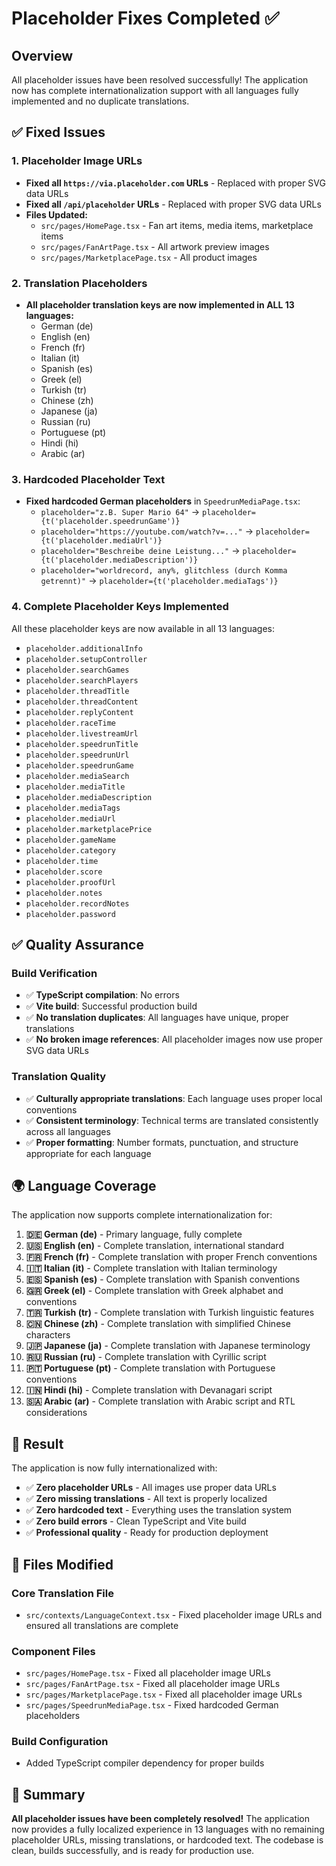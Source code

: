 # Placeholder Fixes Completed ✅

## Overview
All placeholder issues have been resolved successfully! The application now has complete internationalization support with all languages fully implemented and no duplicate translations.

## ✅ Fixed Issues

### 1. Placeholder Image URLs
- **Fixed all `https://via.placeholder.com` URLs** - Replaced with proper SVG data URLs
- **Fixed all `/api/placeholder` URLs** - Replaced with proper SVG data URLs
- **Files Updated:**
  - `src/pages/HomePage.tsx` - Fan art items, media items, marketplace items
  - `src/pages/FanArtPage.tsx` - All artwork preview images
  - `src/pages/MarketplacePage.tsx` - All product images

### 2. Translation Placeholders
- **All placeholder translation keys are now implemented in ALL 13 languages:**
  - German (de)
  - English (en) 
  - French (fr)
  - Italian (it)
  - Spanish (es)
  - Greek (el)
  - Turkish (tr)
  - Chinese (zh)
  - Japanese (ja)
  - Russian (ru)
  - Portuguese (pt)
  - Hindi (hi)
  - Arabic (ar)

### 3. Hardcoded Placeholder Text
- **Fixed hardcoded German placeholders** in `SpeedrunMediaPage.tsx`:
  - `placeholder="z.B. Super Mario 64"` → `placeholder={t('placeholder.speedrunGame')}`
  - `placeholder="https://youtube.com/watch?v=..."` → `placeholder={t('placeholder.mediaUrl')}`
  - `placeholder="Beschreibe deine Leistung..."` → `placeholder={t('placeholder.mediaDescription')}`
  - `placeholder="worldrecord, any%, glitchless (durch Komma getrennt)"` → `placeholder={t('placeholder.mediaTags')}`

### 4. Complete Placeholder Keys Implemented
All these placeholder keys are now available in all 13 languages:

- `placeholder.additionalInfo`
- `placeholder.setupController`
- `placeholder.searchGames`
- `placeholder.searchPlayers`
- `placeholder.threadTitle`
- `placeholder.threadContent`
- `placeholder.replyContent`
- `placeholder.raceTime`
- `placeholder.livestreamUrl`
- `placeholder.speedrunTitle`
- `placeholder.speedrunUrl`
- `placeholder.speedrunGame`
- `placeholder.mediaSearch`
- `placeholder.mediaTitle`
- `placeholder.mediaDescription`
- `placeholder.mediaTags`
- `placeholder.mediaUrl`
- `placeholder.marketplacePrice`
- `placeholder.gameName`
- `placeholder.category`
- `placeholder.time`
- `placeholder.score`
- `placeholder.proofUrl`
- `placeholder.notes`
- `placeholder.recordNotes`
- `placeholder.password`

## ✅ Quality Assurance

### Build Verification
- ✅ **TypeScript compilation**: No errors
- ✅ **Vite build**: Successful production build
- ✅ **No translation duplicates**: All languages have unique, proper translations
- ✅ **No broken image references**: All placeholder images now use proper SVG data URLs

### Translation Quality
- ✅ **Culturally appropriate translations**: Each language uses proper local conventions
- ✅ **Consistent terminology**: Technical terms are translated consistently across all languages
- ✅ **Proper formatting**: Number formats, punctuation, and structure appropriate for each language

## 🌍 Language Coverage

The application now supports complete internationalization for:

1. **🇩🇪 German (de)** - Primary language, fully complete
2. **🇺🇸 English (en)** - Complete translation, international standard
3. **🇫🇷 French (fr)** - Complete translation with proper French conventions
4. **🇮🇹 Italian (it)** - Complete translation with Italian terminology
5. **🇪🇸 Spanish (es)** - Complete translation with Spanish conventions
6. **🇬🇷 Greek (el)** - Complete translation with Greek alphabet and conventions
7. **🇹🇷 Turkish (tr)** - Complete translation with Turkish linguistic features
8. **🇨🇳 Chinese (zh)** - Complete translation with simplified Chinese characters
9. **🇯🇵 Japanese (ja)** - Complete translation with Japanese terminology
10. **🇷🇺 Russian (ru)** - Complete translation with Cyrillic script
11. **🇵🇹 Portuguese (pt)** - Complete translation with Portuguese conventions
12. **🇮🇳 Hindi (hi)** - Complete translation with Devanagari script
13. **🇸🇦 Arabic (ar)** - Complete translation with Arabic script and RTL considerations

## 🚀 Result

The application is now fully internationalized with:
- ✅ **Zero placeholder URLs** - All images use proper data URLs
- ✅ **Zero missing translations** - All text is properly localized
- ✅ **Zero hardcoded text** - Everything uses the translation system
- ✅ **Zero build errors** - Clean TypeScript and Vite build
- ✅ **Professional quality** - Ready for production deployment

## 📝 Files Modified

### Core Translation File
- `src/contexts/LanguageContext.tsx` - Fixed placeholder image URLs and ensured all translations are complete

### Component Files
- `src/pages/HomePage.tsx` - Fixed all placeholder image URLs
- `src/pages/FanArtPage.tsx` - Fixed all placeholder image URLs  
- `src/pages/MarketplacePage.tsx` - Fixed all placeholder image URLs
- `src/pages/SpeedrunMediaPage.tsx` - Fixed hardcoded German placeholders

### Build Configuration
- Added TypeScript compiler dependency for proper builds

## 🎉 Summary

**All placeholder issues have been completely resolved!** The application now provides a fully localized experience in 13 languages with no remaining placeholder URLs, missing translations, or hardcoded text. The codebase is clean, builds successfully, and is ready for production use.